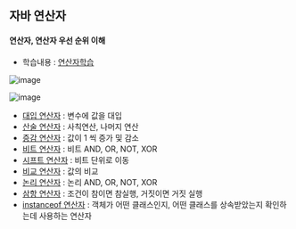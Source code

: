## 자바 연산자 
#### 연산자, 연산자 우선 순위 이해
- 학습내용 : [연산자학습](https://github.com/hyomee/JAVA_EDU/blob/main/Operator/JAVA_연산자.pdf)

![image](https://user-images.githubusercontent.com/11780795/151844029-c399fbfb-f07b-408a-bae2-0aabdbed1564.png)

![image](https://user-images.githubusercontent.com/11780795/151844079-5caa6329-2cd4-41be-a3ef-5c8b7a05fe72.png)

- [대입 연산자](https://github.com/hyomee/JAVA_EDU/blob/main/Operator/src/com/hyomee/operator/AssignmentOperator.java) : 변수에 값을 대입 
- [산술 연산자](https://github.com/hyomee/JAVA_EDU/blob/main/Operator/src/com/hyomee/operator/ArithmeticOperator.java) : 사칙연산, 나머지 연산
- [증감 연산자](https://github.com/hyomee/JAVA_EDU/blob/main/Operator/src/com/hyomee/operator/IncrementOperators.java) : 값이 1 씩 증가 및 감소
- [비트 연산자](https://github.com/hyomee/JAVA_EDU/blob/main/Operator/src/com/hyomee/operator/BitOperator.java) : 비트 AND, OR, NOT, XOR
- [시프트 연산자](https://github.com/hyomee/JAVA_EDU/blob/main/Operator/src/com/hyomee/operator/ShiftOperators.java) : 비트 단위로 이동
- [비교 연산자](https://github.com/hyomee/JAVA_EDU/blob/main/Operator/src/com/hyomee/operator/ComparisonOperators.java) : 값의 비교
- [논리 연산자](https://github.com/hyomee/JAVA_EDU/blob/main/Operator/src/com/hyomee/operator/LogicalOperator.java) : 논리 AND, OR, NOT, XOR
- [삼항 연산자](https://github.com/hyomee/JAVA_EDU/blob/main/Operator/src/com/hyomee/operator/TernaryOperator.java) : 조건이 참이면 참실행, 거짓이면 거짓 실행
- [instanceof 연산자](https://github.com/hyomee/JAVA_EDU/blob/main/Operator/src/com/hyomee/operator/InstanceofOperator.java) : 객체가 어떤 클래스인지, 어떤 클래스를 상속받았는지 확인하는데 사용하는 연산자

